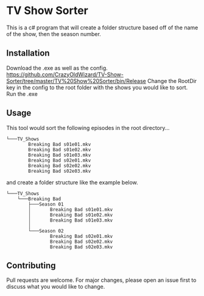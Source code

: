 # TV Show Sorter

This is a c# program that will create a folder structure based off of the name of the show, then the season number.

## Installation

Download the .exe as well as the config. https://github.com/CrazyOldWizard/TV-Show-Sorter/tree/master/TV%20Show%20Sorter/bin/Release
 Change the RootDir key in the config to the root folder with the shows you would like to sort.
 Run the .exe


## Usage
This tool would sort the following episodes in the root directory...
~~~
└───TV_Shows
        Breaking Bad s01e01.mkv
        Breaking Bad s01e02.mkv
        Breaking Bad s01e03.mkv
        Breaking Bad s02e01.mkv
        Breaking Bad s02e02.mkv
        Breaking Bad s02e03.mkv
~~~


and create a folder structure like the example below.
~~~
└───TV_Shows
    └───Breaking Bad
        ├───Season 01
        │       Breaking Bad s01e01.mkv
        │       Breaking Bad s01e02.mkv
        │       Breaking Bad s01e03.mkv
        │
        └───Season 02
                Breaking Bad s02e01.mkv
                Breaking Bad s02e02.mkv
                Breaking Bad s02e03.mkv
~~~


## Contributing
Pull requests are welcome. For major changes, please open an issue first to discuss what you would like to change.
